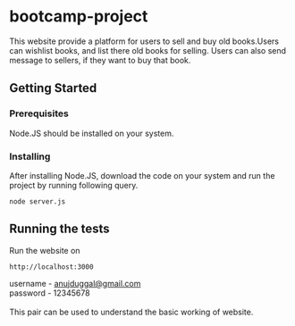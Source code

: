 # bootcamp-project

This website provide a platform for users to sell and buy old books.Users can wishlist books, and list there old books for selling.
Users can also send message to sellers, if they want to buy that book.

## Getting Started

### Prerequisites

Node.JS should be installed on your system.

### Installing

After installing Node.JS, download the code on your system and run the project by running following query.

```
node server.js
```
## Running the tests

Run the website on 
```
http://localhost:3000
```
username - anujduggal@gmail.com <br />
password - 12345678 <br />  
This pair can be used to understand the basic working of website.
